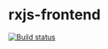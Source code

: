 # rxjs-frontend

[![Build status](https://ci.appveyor.com/api/projects/status/4wel87xt8xp5aqbt?svg=true)](https://ci.appveyor.com/project/s-tian-88/subscribe-front)

